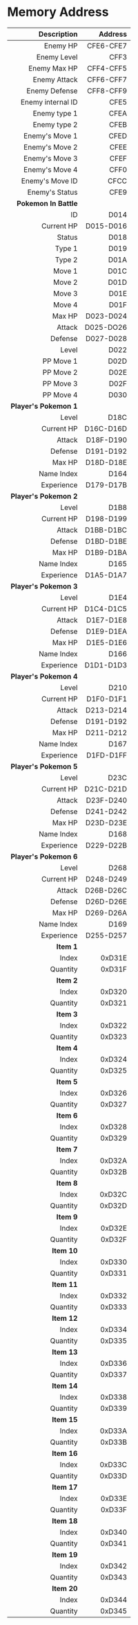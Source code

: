 # Memory Address

| **Description** | **Address** |
| -----------: | -----------: |
| Enemy HP | CFE6-CFE7 |<!-- 连续地址指将两个位置的数据拼成四位数进行读取。-->
| Enemy Level | CFF3 |
| Enemy Max HP | CFF4-CFF5 |
| Enemy Attack | CFF6-CFF7 |
| Enemy Defense | CFF8-CFF9 |
| Enemy internal ID | CFE5 |<!-- 此处的internal ID 指的是https://tcrf.net/Pok%C3%A9mon_Red_and_Blue/Internal_Index_Number 里面的Hex internal number, 在 https://datacrystal.tcrf.net/wiki/Pok%C3%A9mon_Red_and_Blue/Notes#Picture_numbers 中也可以找到eg.6C指向EKANS-->
| Enemy type 1 | CFEA |
| Enemy type 2 | CFEB |<!-- 目前仍在寻找不同元素系对应的编码，已找到克制关系。若宝可梦只有一种元素，则会在type1 与 type2 中储存相同的编码。不确定仅有一种元素和两种元素皆有导致的其他影响。-->
| Enemy's Move 1 | CFED |
| Enemy's Move 2 | CFEE |
| Enemy's Move 3 | CFEF |
| Enemy's Move 4 | CFF0 |
| Enemy's Move ID | CFCC |<!-- Move 指技能，目前已有对照表。前四个指存储技能，最后一个指当前使用技能。对照表相同。-->
| Enemy's Status | CFE9 |<!-- 对应的bits和状态已有关系。--><!-- Pokemon in battle 会显示目前出战的宝可梦的数据，剩余六个宝可梦是在等待席的六个宝可梦。 -->
| **Pokemon In Battle** |
| ID | D014 |
| Current HP | D015-D016 |
| Status | D018 |
| Type 1 | D019 |
| Type 2 | D01A |
| Move 1 | D01C |
| Move 2 | D01D |
| Move 3 | D01E |
| Move 4 | D01F |<!-- 这里的Move1会出现储存多个数字的情况，可能是字节显示问题。-->
| Max HP | D023-D024 |
| Attack | D025-DO26 |
| Defense | D027-D028 |
| Level | D022 |
| PP Move 1 | D02D |
| PP Move 2 | D02E |
| PP Move 3 | D02F |
| PP Move 4 | D030 |<!-- PP 指可用点数，若点数归0，技能不能使用。-->
| **Player's Pokemon 1** |
| Level | D18C |
| Current HP | D16C-D16D |
| Attack | D18F-D190 |
| Defense | D191-D192 |
| Max HP | D18D-D18E |
| Name Index | D164 |
| Experience | D179-D17B |
| **Player's Pokemon 2** |
| Level | D1B8 |
| Current HP | D198-D199 |
| Attack | D1BB-D1BC |
| Defense | D1BD-D1BE |
| Max HP | D1B9-D1BA |
| Name Index | D165 |
| Experience | D1A5-D1A7 |
| **Player's Pokemon 3** |
| Level | D1E4 |
| Current HP | D1C4-D1C5 |
| Attack | D1E7-D1E8 |
| Defense | D1E9-D1EA |
| Max HP | D1E5-D1E6 |
| Name Index | D166 |
| Experience | D1D1-D1D3 |
| **Player's Pokemon 4** |
| Level | D210 |
| Current HP | D1F0-D1F1 |
| Attack | D213-D214 |
| Defense | D191-D192 |
| Max HP | D211-D212 |
| Name Index | D167 |
| Experience | D1FD-D1FF |
| **Player's Pokemon 5** |
| Level | D23C |
| Current HP | D21C-D21D |
| Attack | D23F-D240 |
| Defense | D241-D242 |
| Max HP | D23D-D23E |
| Name Index | D168 |
| Experience | D229-D22B |
| **Player's Pokemon 6** |
| Level | D268 |
| Current HP | D248-D249 |
| Attack | D26B-D26C |
| Defense | D26D-D26E |
| Max HP | D269-D26A |
| Name Index | D169 |
| Experience | D255-D257 |
| **Item 1** |
| Index | 0xD31E |
| Quantity | 0xD31F |
| **Item 2** |
| Index | 0xD320 |
| Quantity | 0xD321 |
| **Item 3** |
| Index | 0xD322 |
| Quantity | 0xD323 |
| **Item 4** |
| Index | 0xD324 |
| Quantity | 0xD325 |
| **Item 5** |
| Index | 0xD326 |
| Quantity | 0xD327 |
| **Item 6** |
| Index | 0xD328 |
| Quantity | 0xD329 |
| **Item 7** |
| Index | 0xD32A |
| Quantity | 0xD32B |
| **Item 8** |
| Index | 0xD32C |
| Quantity | 0xD32D |
| **Item 9** |
| Index | 0xD32E |
| Quantity | 0xD32F |
| **Item 10** |
| Index | 0xD330 |
| Quantity | 0xD331 |
| **Item 11** |
| Index | 0xD332 |
| Quantity | 0xD333 |
| **Item 12** |
| Index | 0xD334 |
| Quantity | 0xD335 |
| **Item 13** |
| Index | 0xD336 |
| Quantity | 0xD337 |
| **Item 14** |
| Index | 0xD338 |
| Quantity | 0xD339 |
| **Item 15** |
| Index | 0xD33A |
| Quantity | 0xD33B |
| **Item 16** |
| Index | 0xD33C |
| Quantity | 0xD33D |
| **Item 17** |
| Index | 0xD33E |
| Quantity | 0xD33F |
| **Item 18** |
| Index | 0xD340 |
| Quantity | 0xD341 |
| **Item 19** |
| Index | 0xD342 |
| Quantity | 0xD343 |
| **Item 20** |
| Index | 0xD344 |
| Quantity | 0xD345 |
